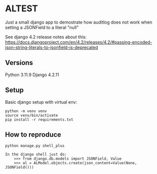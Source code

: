 # ALTEST

Just a small django app to demostrate how auditlog does not work when setting a JSONField to a literal "null"

See django 4.2 release notes about this:
https://docs.djangoproject.com/en/4.2/releases/4.2/#passing-encoded-json-string-literals-to-jsonfield-is-deprecated


## Versions

Python 3.11.9
Django 4.2.11


## Setup

Basic django setup with virtual env:

    python -m venv venv
    source venv/bin/activate
    pip install -r requirements.txt


## How to reproduce

    python manage.py shell_plus

    In the django shell just do:
        >>> from django.db.models import JSONField, Value
        >>> al = ALModel.objects.create(json_content=Value(None, JSONField()))

